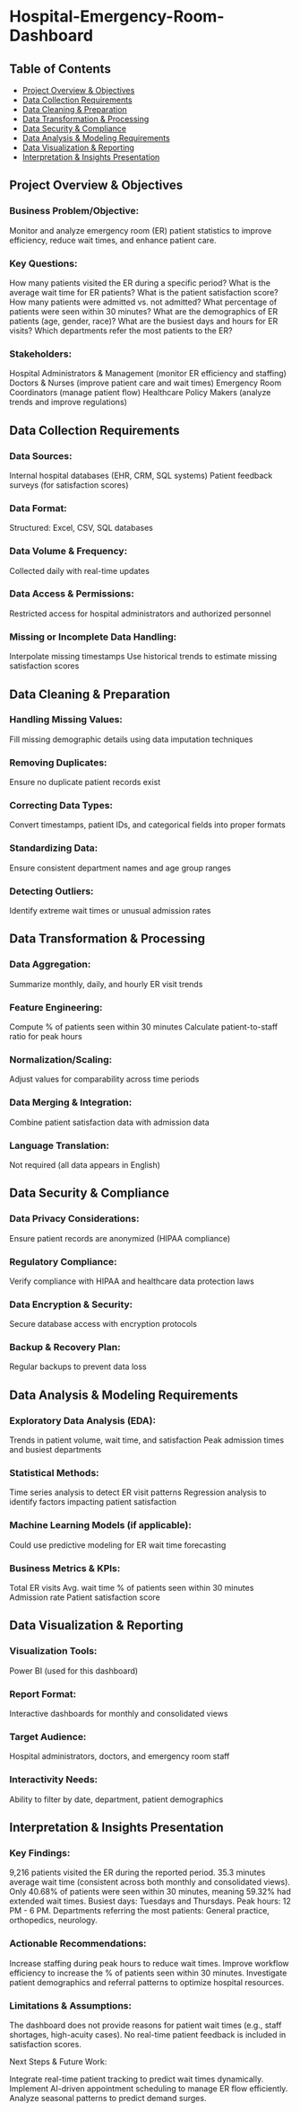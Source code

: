 # Hospital-Emergency-Room-Dashboard

## Table of Contents
- [Project Overview & Objectives](https://github.com/XBarc16/Data-Analyst-Portfolio/blob/main/Project/Power%20BI%20Projects/Hospital%20Emergency%20Room%20Dashboard/Readme.md#Project-Overview--Objectives)
- [Data Collection Requirements](https://github.com/XBarc16/Data-Analyst-Portfolio/blob/main/Project/Power%20BI%20Projects/Hospital%20Emergency%20Room%20Dashboard/Readme.md#Data-Collection-Requirements)
- [Data Cleaning & Preparation](https://github.com/XBarc16/Data-Analyst-Portfolio/blob/main/Project/Power%20BI%20Projects/Hospital%20Emergency%20Room%20Dashboard/Readme.md#Data-Cleaning--Preparation)
- [Data Transformation & Processing](https://github.com/XBarc16/Data-Analyst-Portfolio/blob/main/Project/Power%20BI%20Projects/Hospital%20Emergency%20Room%20Dashboard/Readme.md#Data-Transformation--Processing)
- [Data Security & Compliance](https://github.com/XBarc16/Data-Analyst-Portfolio/blob/main/Project/Power%20BI%20Projects/Hospital%20Emergency%20Room%20Dashboard/Readme.md#Data-Security--Compliance)
- [Data Analysis & Modeling Requirements](https://github.com/XBarc16/Data-Analyst-Portfolio/blob/main/Project/Power%20BI%20Projects/Hospital%20Emergency%20Room%20Dashboard/Readme.md#Project-Overview--Objectives#Data-Analysis--Modeling-Requirements) 
- [Data Visualization & Reporting](https://github.com/XBarc16/Data-Analyst-Portfolio/blob/main/Project/Power%20BI%20Projects/Hospital%20Emergency%20Room%20Dashboard/Readme.md#Project-Overview--Objectives#Data-Visualization--Reporting)
- [Interpretation & Insights Presentation](https://github.com/XBarc16/Data-Analyst-Portfolio/blob/main/Project/Power%20BI%20Projects/Hospital%20Emergency%20Room%20Dashboard/Readme.md#Project-Overview--Objectives#Interpretation--Insights-Presentation)

## Project Overview & Objectives

### Business Problem/Objective:

Monitor and analyze emergency room (ER) patient statistics to improve efficiency, reduce wait times, and enhance patient care.

### Key Questions:

How many patients visited the ER during a specific period?
What is the average wait time for ER patients?
What is the patient satisfaction score?
How many patients were admitted vs. not admitted?
What percentage of patients were seen within 30 minutes?
What are the demographics of ER patients (age, gender, race)?
What are the busiest days and hours for ER visits?
Which departments refer the most patients to the ER?

### Stakeholders:

Hospital Administrators & Management (monitor ER efficiency and staffing)
Doctors & Nurses (improve patient care and wait times)
Emergency Room Coordinators (manage patient flow)
Healthcare Policy Makers (analyze trends and improve regulations)

## Data Collection Requirements

### Data Sources:

Internal hospital databases (EHR, CRM, SQL systems)
Patient feedback surveys (for satisfaction scores)

### Data Format:

Structured: Excel, CSV, SQL databases

### Data Volume & Frequency:

Collected daily with real-time updates

### Data Access & Permissions:

Restricted access for hospital administrators and authorized personnel

### Missing or Incomplete Data Handling:

Interpolate missing timestamps
Use historical trends to estimate missing satisfaction scores

## Data Cleaning & Preparation

### Handling Missing Values:

Fill missing demographic details using data imputation techniques

### Removing Duplicates:

Ensure no duplicate patient records exist

### Correcting Data Types:

Convert timestamps, patient IDs, and categorical fields into proper formats

### Standardizing Data:

Ensure consistent department names and age group ranges

### Detecting Outliers:

Identify extreme wait times or unusual admission rates

## Data Transformation & Processing

### Data Aggregation:

Summarize monthly, daily, and hourly ER visit trends

### Feature Engineering:

Compute % of patients seen within 30 minutes
Calculate patient-to-staff ratio for peak hours

### Normalization/Scaling:

Adjust values for comparability across time periods

### Data Merging & Integration:

Combine patient satisfaction data with admission data

### Language Translation:

Not required (all data appears in English)

## Data Security & Compliance

### Data Privacy Considerations:

Ensure patient records are anonymized (HIPAA compliance)

### Regulatory Compliance:

Verify compliance with HIPAA and healthcare data protection laws

### Data Encryption & Security:

Secure database access with encryption protocols

### Backup & Recovery Plan:

Regular backups to prevent data loss

## Data Analysis & Modeling Requirements

### Exploratory Data Analysis (EDA):

Trends in patient volume, wait time, and satisfaction
Peak admission times and busiest departments

### Statistical Methods:

Time series analysis to detect ER visit patterns
Regression analysis to identify factors impacting patient satisfaction

### Machine Learning Models (if applicable):

Could use predictive modeling for ER wait time forecasting

### Business Metrics & KPIs:

Total ER visits
Avg. wait time
% of patients seen within 30 minutes
Admission rate
Patient satisfaction score

## Data Visualization & Reporting

### Visualization Tools:

Power BI (used for this dashboard)

### Report Format:

Interactive dashboards for monthly and consolidated views

### Target Audience:

Hospital administrators, doctors, and emergency room staff

### Interactivity Needs:

Ability to filter by date, department, patient demographics

## Interpretation & Insights Presentation

### Key Findings:

9,216 patients visited the ER during the reported period.
35.3 minutes average wait time (consistent across both monthly and consolidated views).
Only 40.68% of patients were seen within 30 minutes, meaning 59.32% had extended wait times.
Busiest days: Tuesdays and Thursdays.
Peak hours: 12 PM - 6 PM.
Departments referring the most patients: General practice, orthopedics, neurology.

### Actionable Recommendations:

Increase staffing during peak hours to reduce wait times.
Improve workflow efficiency to increase the % of patients seen within 30 minutes.
Investigate patient demographics and referral patterns to optimize hospital resources.

### Limitations & Assumptions:

The dashboard does not provide reasons for patient wait times (e.g., staff shortages, high-acuity cases).
No real-time patient feedback is included in satisfaction scores.

Next Steps & Future Work:

Integrate real-time patient tracking to predict wait times dynamically.
Implement AI-driven appointment scheduling to manage ER flow efficiently.
Analyze seasonal patterns to predict demand surges.
